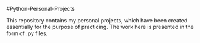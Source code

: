 #Python-Personal-Projects

This repository contains my personal projects, which have been created essentially for the purpose of practicing.
The work here is presented in the form of .py files.

